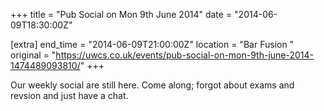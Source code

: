 +++
title = "Pub Social on Mon 9th June 2014"
date = "2014-06-09T18:30:00Z"

[extra]
end_time = "2014-06-09T21:00:00Z"
location = "Bar Fusion "
original = "https://uwcs.co.uk/events/pub-social-on-mon-9th-june-2014-1474489093810/"
+++

Our weekly social are still here. Come along; forgot about exams and revsion and just have a chat.

